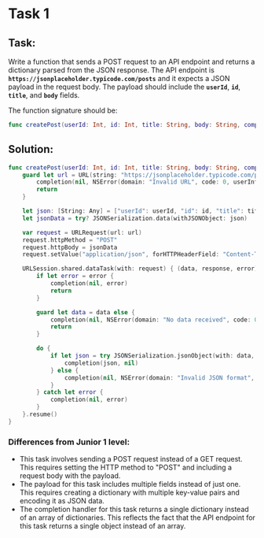 # Task 1

## **Task:**

Write a function that sends a POST request to an API endpoint and returns a
dictionary parsed from the JSON response. The API endpoint is
**`https://jsonplaceholder.typicode.com/posts`** and it expects a JSON payload
in the request body. The payload should include the **`userId`**, **`id`**,
**`title`**, and **`body`** fields.

The function signature should be:

```swift
func createPost(userId: Int, id: Int, title: String, body: String, completion: @escaping ([String: Any]?, Error?) -> Void)
```

## **Solution:**

```swift
func createPost(userId: Int, id: Int, title: String, body: String, completion: @escaping ([String: Any]?, Error?) -> Void) {
    guard let url = URL(string: "https://jsonplaceholder.typicode.com/posts") else {
        completion(nil, NSError(domain: "Invalid URL", code: 0, userInfo: nil))
        return
    }

    let json: [String: Any] = ["userId": userId, "id": id, "title": title, "body": body]
    let jsonData = try? JSONSerialization.data(withJSONObject: json)

    var request = URLRequest(url: url)
    request.httpMethod = "POST"
    request.httpBody = jsonData
    request.setValue("application/json", forHTTPHeaderField: "Content-Type")

    URLSession.shared.dataTask(with: request) { (data, response, error) in
        if let error = error {
            completion(nil, error)
            return
        }

        guard let data = data else {
            completion(nil, NSError(domain: "No data received", code: 0, userInfo: nil))
            return
        }

        do {
            if let json = try JSONSerialization.jsonObject(with: data, options: []) as? [String: Any] {
                completion(json, nil)
            } else {
                completion(nil, NSError(domain: "Invalid JSON format", code: 0, userInfo: nil))
            }
        } catch let error {
            completion(nil, error)
        }
    }.resume()
}

```

### **Differences from Junior 1 level:**

-   This task involves sending a POST request instead of a GET request. This
    requires setting the HTTP method to "POST" and including a request body with
    the payload.
-   The payload for this task includes multiple fields instead of just one. This
    requires creating a dictionary with multiple key-value pairs and encoding it
    as JSON data.
-   The completion handler for this task returns a single dictionary instead of
    an array of dictionaries. This reflects the fact that the API endpoint for
    this task returns a single object instead of an array.
